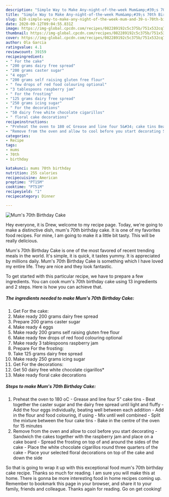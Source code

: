 ```yaml
---
description: "Simple Way to Make Any-night-of-the-week Mum&amp;#39;s 70th Birthday Cake"
title: "Simple Way to Make Any-night-of-the-week Mum&amp;#39;s 70th Birthday Cake"
slug: 620-simple-way-to-make-any-night-of-the-week-mum-and-39-s-70th-birthday-cake
date: 2020-09-12T09:04:55.831Z
image: https://img-global.cpcdn.com/recipes/082289192c5c375b/751x532cq70/mums-70th-birthday-cake-recipe-main-photo.jpg
thumbnail: https://img-global.cpcdn.com/recipes/082289192c5c375b/751x532cq70/mums-70th-birthday-cake-recipe-main-photo.jpg
cover: https://img-global.cpcdn.com/recipes/082289192c5c375b/751x532cq70/mums-70th-birthday-cake-recipe-main-photo.jpg
author: Ola Garcia
ratingvalue: 4.1
reviewcount: 39159
recipeingredient:
- " For the cake"
- "200 grams dairy free spread"
- "200 grams caster sugar"
- "4 eggs"
- "200 grams self raising gluten free flour"
- " few drops of red food colouring optional"
- "3 tablespoons raspberry jam"
- " For the frosting"
- "125 grams dairy free spread"
- "250 grams icing sugar"
- " For the decorations"
- "50 dairy free white chocolate cigarillos"
- " floral cake decorations"
recipeinstructions:
- "Preheat the oven to 180 oC Grease and line four 5&#34; cake tins Beat together the caster sugar and the dairy free spread until light and fluffy Add the four eggs individually, beating well between each addition Add in the flour and food colouring, if using Mix until well combined Split the mixture between the four cake tins Bake in the centre of the oven for 15 minutes"
- "Remove from the oven and allow to cool before you start decorating Sandwich the cakes together with the raspberry jam and place on a cake board Spread the frosting on top of and around the sides of the cake Place the white chocolate cigarillos round three quarters of the cake Place your selected floral decorations on top of the cake and down the side"
categories:
- Recipe
tags:
- mums
- 70th
- birthday

katakunci: mums 70th birthday 
nutrition: 255 calories
recipecuisine: American
preptime: "PT15M"
cooktime: "PT51M"
recipeyield: "1"
recipecategory: Dinner

---
```



![Mum&#39;s 70th Birthday Cake](https://img-global.cpcdn.com/recipes/082289192c5c375b/751x532cq70/mums-70th-birthday-cake-recipe-main-photo.jpg)

Hey everyone, it is Drew, welcome to my recipe page. Today, we're going to make a distinctive dish, mum&#39;s 70th birthday cake. It is one of my favorites food recipes. For mine, I am going to make it a little bit tasty. This will be really delicious.



Mum&#39;s 70th Birthday Cake is one of the most favored of recent trending meals in the world. It's simple, it is quick, it tastes yummy. It is appreciated by millions daily. Mum&#39;s 70th Birthday Cake is something which I have loved my entire life. They are nice and they look fantastic.


To get started with this particular recipe, we have to prepare a few ingredients. You can cook mum&#39;s 70th birthday cake using 13 ingredients and 2 steps. Here is how you can achieve that.

<!--inarticleads1-->

##### The ingredients needed to make Mum&#39;s 70th Birthday Cake:

1. Get  For the cake:
1. Make ready 200 grams dairy free spread
1. Prepare 200 grams caster sugar
1. Make ready 4 eggs
1. Make ready 200 grams self raising gluten free flour
1. Make ready  few drops of red food colouring optional
1. Make ready 3 tablespoons raspberry jam
1. Prepare  For the frosting:
1. Take 125 grams dairy free spread
1. Make ready 250 grams icing sugar
1. Get  For the decorations:
1. Get 50 dairy free white chocolate cigarillos*
1. Make ready  floral cake decorations




<!--inarticleads2-->

##### Steps to make Mum&#39;s 70th Birthday Cake:

1. Preheat the oven to 180 oC - Grease and line four 5&#34; cake tins - Beat together the caster sugar and the dairy free spread until light and fluffy - Add the four eggs individually, beating well between each addition - Add in the flour and food colouring, if using - Mix until well combined - Split the mixture between the four cake tins - Bake in the centre of the oven for 15 minutes
1. Remove from the oven and allow to cool before you start decorating - Sandwich the cakes together with the raspberry jam and place on a cake board - Spread the frosting on top of and around the sides of the cake - Place the white chocolate cigarillos round three quarters of the cake - Place your selected floral decorations on top of the cake and down the side




So that is going to wrap it up with this exceptional food mum&#39;s 70th birthday cake recipe. Thanks so much for reading. I am sure you will make this at home. There is gonna be more interesting food in home recipes coming up. Remember to bookmark this page in your browser, and share it to your family, friends and colleague. Thanks again for reading. Go on get cooking!
